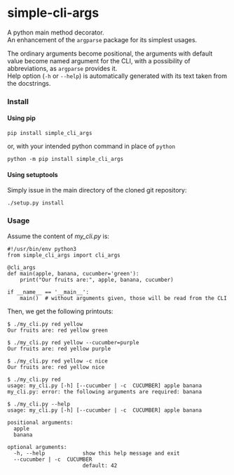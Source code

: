 # simple-cli-args
A python main method decorator.<br>
An enhancement of the `argparse` package for its simplest usages.

The ordinary arguments become positional, the arguments with default value become named argument for the CLI, 
with a possibility of abbreviations, as `argparse` provides it.<br>
Help option (`-h` or `--help`) is automatically generated with its text taken from the docstrings.

### Install

#### Using pip
    pip install simple_cli_args

or, with your intended python command in place of `python`

    python -m pip install simple_cli_args

#### Using setuptools
Simply issue in the main directory of the cloned git repository:

    ./setup.py install

### Usage
Assume the content of *my_cli.py* is:

    #!/usr/bin/env python3
    from simple_cli_args import cli_args
    
    @cli_args
    def main(apple, banana, cucumber='green'):
        print("Our fruits are:", apple, banana, cucumber)
    
    if __name__ == '__main__':
        main()  # without arguments given, those will be read from the CLI

Then, we get the following printouts:

    $ ./my_cli.py red yellow
    Our fruits are: red yellow green

    $ ./my_cli.py red yellow --cucumber=purple
    Our fruits are: red yellow purple

    $ ./my_cli.py red yellow -c nice
    Our fruits are: red yellow nice

    $ ./my_cli.py red
    usage: my_cli.py [-h] [--cucumber | -c  CUCUMBER] apple banana
    my_cli.py: error: the following arguments are required: banana

    $ ./my_cli.py --help
    usage: my_cli.py [-h] [--cucumber | -c  CUCUMBER] apple banana
    
    positional arguments:
      apple
      banana
    
    optional arguments:
      -h, --help            show this help message and exit
      --cucumber | -c  CUCUMBER
                            default: 42
    
